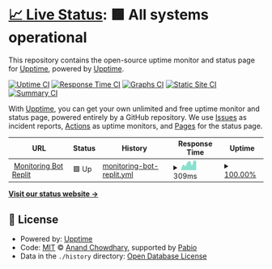 # [📈 Live Status](https://demo.upptime.js.org): <!--live status--> **🟩 All systems operational**

This repository contains the open-source uptime monitor and status page for [Upptime](https://upptime.js.org), powered by [Upptime](https://github.com/upptime/upptime).

[![Uptime CI](https://github.com/ANFdoang/Monitor-Bot-Luxify/workflows/Uptime%20CI/badge.svg)](https://github.com/ANFdoang/Monitor-Bot-Luxify/actions?query=workflow%3A%22Uptime+CI%22)
[![Response Time CI](https://github.com/ANFdoang/Monitor-Bot-Luxify/workflows/Response%20Time%20CI/badge.svg)](https://github.com/ANFdoang/Monitor-Bot-Luxify/actions?query=workflow%3A%22Response+Time+CI%22)
[![Graphs CI](https://github.com/ANFdoang/Monitor-Bot-Luxify/workflows/Graphs%20CI/badge.svg)](https://github.com/ANFdoang/Monitor-Bot-Luxify/actions?query=workflow%3A%22Graphs+CI%22)
[![Static Site CI](https://github.com/ANFdoang/Monitor-Bot-Luxify/workflows/Static%20Site%20CI/badge.svg)](https://github.com/ANFdoang/Monitor-Bot-Luxify/actions?query=workflow%3A%22Static+Site+CI%22)
[![Summary CI](https://github.com/ANFdoang/Monitor-Bot-Luxify/workflows/Summary%20CI/badge.svg)](https://github.com/ANFdoang/Monitor-Bot-Luxify/actions?query=workflow%3A%22Summary+CI%22)

With [Upptime](https://upptime.js.org), you can get your own unlimited and free uptime monitor and status page, powered entirely by a GitHub repository. We use [Issues](https://github.com/upptime/upptime/issues) as incident reports, [Actions](https://github.com/ANFdoang/Monitor-Bot-Luxify/actions) as uptime monitors, and [Pages](https://demo.upptime.js.org) for the status page.

<!--start: status pages-->
<!-- This summary is generated by Upptime (https://github.com/upptime/upptime) -->
<!-- Do not edit this manually, your changes will be overwritten -->
<!-- prettier-ignore -->
| URL | Status | History | Response Time | Uptime |
| --- | ------ | ------- | ------------- | ------ |
| <img alt="" src="https://icons.duckduckgo.com/ip3/replit.com.ico" height="13"> [Monitoring Bot Replit](https://replit.com/@AnfStore/Bot-Discord-Luxify) | 🟩 Up | [monitoring-bot-replit.yml](https://github.com/ANFdoang/Monitor-Bot-Luxify/commits/HEAD/history/monitoring-bot-replit.yml) | <details><summary><img alt="Response time graph" src="./graphs/monitoring-bot-replit/response-time-week.png" height="20"> 309ms</summary><br><a href="https://ANFdoang.github.io/Monitor-Bot-Luxify/history/monitoring-bot-replit"><img alt="Response time 376" src="https://img.shields.io/endpoint?url=https%3A%2F%2Fraw.githubusercontent.com%2FANFdoang%2FMonitor-Bot-Luxify%2FHEAD%2Fapi%2Fmonitoring-bot-replit%2Fresponse-time.json"></a><br><a href="https://ANFdoang.github.io/Monitor-Bot-Luxify/history/monitoring-bot-replit"><img alt="24-hour response time 388" src="https://img.shields.io/endpoint?url=https%3A%2F%2Fraw.githubusercontent.com%2FANFdoang%2FMonitor-Bot-Luxify%2FHEAD%2Fapi%2Fmonitoring-bot-replit%2Fresponse-time-day.json"></a><br><a href="https://ANFdoang.github.io/Monitor-Bot-Luxify/history/monitoring-bot-replit"><img alt="7-day response time 309" src="https://img.shields.io/endpoint?url=https%3A%2F%2Fraw.githubusercontent.com%2FANFdoang%2FMonitor-Bot-Luxify%2FHEAD%2Fapi%2Fmonitoring-bot-replit%2Fresponse-time-week.json"></a><br><a href="https://ANFdoang.github.io/Monitor-Bot-Luxify/history/monitoring-bot-replit"><img alt="30-day response time 380" src="https://img.shields.io/endpoint?url=https%3A%2F%2Fraw.githubusercontent.com%2FANFdoang%2FMonitor-Bot-Luxify%2FHEAD%2Fapi%2Fmonitoring-bot-replit%2Fresponse-time-month.json"></a><br><a href="https://ANFdoang.github.io/Monitor-Bot-Luxify/history/monitoring-bot-replit"><img alt="1-year response time 376" src="https://img.shields.io/endpoint?url=https%3A%2F%2Fraw.githubusercontent.com%2FANFdoang%2FMonitor-Bot-Luxify%2FHEAD%2Fapi%2Fmonitoring-bot-replit%2Fresponse-time-year.json"></a></details> | <details><summary><a href="https://ANFdoang.github.io/Monitor-Bot-Luxify/history/monitoring-bot-replit">100.00%</a></summary><a href="https://ANFdoang.github.io/Monitor-Bot-Luxify/history/monitoring-bot-replit"><img alt="All-time uptime 100.00%" src="https://img.shields.io/endpoint?url=https%3A%2F%2Fraw.githubusercontent.com%2FANFdoang%2FMonitor-Bot-Luxify%2FHEAD%2Fapi%2Fmonitoring-bot-replit%2Fuptime.json"></a><br><a href="https://ANFdoang.github.io/Monitor-Bot-Luxify/history/monitoring-bot-replit"><img alt="24-hour uptime 100.00%" src="https://img.shields.io/endpoint?url=https%3A%2F%2Fraw.githubusercontent.com%2FANFdoang%2FMonitor-Bot-Luxify%2FHEAD%2Fapi%2Fmonitoring-bot-replit%2Fuptime-day.json"></a><br><a href="https://ANFdoang.github.io/Monitor-Bot-Luxify/history/monitoring-bot-replit"><img alt="7-day uptime 100.00%" src="https://img.shields.io/endpoint?url=https%3A%2F%2Fraw.githubusercontent.com%2FANFdoang%2FMonitor-Bot-Luxify%2FHEAD%2Fapi%2Fmonitoring-bot-replit%2Fuptime-week.json"></a><br><a href="https://ANFdoang.github.io/Monitor-Bot-Luxify/history/monitoring-bot-replit"><img alt="30-day uptime 100.00%" src="https://img.shields.io/endpoint?url=https%3A%2F%2Fraw.githubusercontent.com%2FANFdoang%2FMonitor-Bot-Luxify%2FHEAD%2Fapi%2Fmonitoring-bot-replit%2Fuptime-month.json"></a><br><a href="https://ANFdoang.github.io/Monitor-Bot-Luxify/history/monitoring-bot-replit"><img alt="1-year uptime 100.00%" src="https://img.shields.io/endpoint?url=https%3A%2F%2Fraw.githubusercontent.com%2FANFdoang%2FMonitor-Bot-Luxify%2FHEAD%2Fapi%2Fmonitoring-bot-replit%2Fuptime-year.json"></a></details>

<!--end: status pages-->

[**Visit our status website →**](https://demo.upptime.js.org)

## 📄 License

- Powered by: [Upptime](https://github.com/upptime/upptime)
- Code: [MIT](./LICENSE) © [Anand Chowdhary](https://anandchowdhary.com), supported by [Pabio](https://pabio.com)
- Data in the `./history` directory: [Open Database License](https://opendatacommons.org/licenses/odbl/1-0/)
